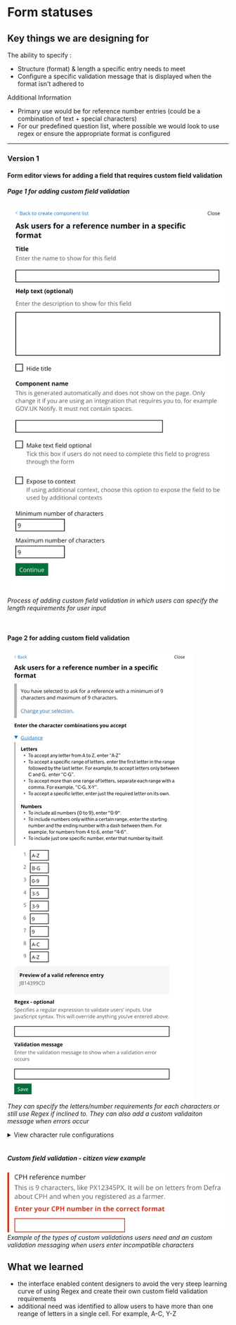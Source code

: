 # Form statuses

## Key things we are designing for
The ability to specify : 

- Structure (format) & length a specific entry needs to meet
- Configure a specific validation message that is displayed when the format isn't adhered to

Additional Information

- Primary use would be for reference number entries (could be a combination of text + special characters)
- For our predefined question list, where possible we would look to use regex or ensure the appropriate format is configured
---
### Version 1

#### Form editor views for adding a field that requires custom field validation
##### Page 1 for adding custom field validation
![form status tag in form editor pages v3](/app/design/assets/custom-field-validation_page1.png)
<br> *Process of adding custom field validation in which users can specify the length requirements for user input*

<br>

#### Page 2 for adding custom field validation
![form status tags v3](/app/design/assets/custom-field-validation_page2.png)
<br> *They can specify the letters/number requirements for each characters or still use Regex if inclined to. They can also add a custom validaiton message when errors occur*

<details>
  <summary>View character rule configurations</summary>

**Letters**
- To accept any letter from A to Z, enter “A-Z”
- To accept a specific range of letters, enter the first letter in the range followed by the last letter. For example, to accept letters only between C and G,  enter “C-G”.
- To accept more than one range of letters, separate each range with a comma. For example, “C-G, X-Y”. 
- To accept a specific letter, enter just the required letter on its own.

**Numbers**
- To include all numbers (0 to 9), enter "0-9".
- To include numbers only within a certain range, enter the starting number and the ending number with a dash between them. For example, for numbers from 4 to 6, enter "4-6".
- To include just one specific number, enter that number by itself.
  
</details>

<br>

##### Custom field validation - citizen view example
![form status tag in form editor pages v3](/app/design/assets/custom-field-validation-error-message.png)
<br> *Example of the types of custom validations users need and an custom validation messaging when users enter incompatible characters*


## What we learned
- the interface enabled content designers to avoid the very steep learning curve of using Regex and create their own custom field validation requirements
- additional need was identified to allow users to have more than one reange of letters in a single cell. For example, A-C, Y-Z

<br>
